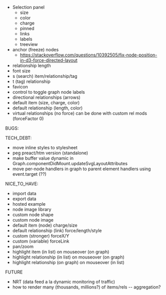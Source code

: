 - Selection panel
  - size
  - color
  - charge
  - pinned
  - links
  - labels
  - treeview
- anchor (freeze) nodes
  - https://stackoverflow.com/questions/10392505/fix-node-position-in-d3-force-directed-layout
- relationship length
- font size
- s (search) item/relationship/tag
- t (tag) relationship
- favicon
- control to toggle graph node labels
- directional relationships (arrows)
- default item (size, charge, color)
- default relationship (length, color)
- virtual relationships (no force) can be done with custom rel mods (forceFactor 0)

BUGS:

TECH_DEBT:
- move inline styles to stylesheet
- peg preact/htm version (standalone)
- make buffer value dynamic in Graph.componentDidMount.updateSvgLayoutAttributes
- move per-node handlers in graph to parent element handlers using event.target (??)

NICE_TO_HAVE:
- import data
- export data
- hosted example
- node image library
- custom node shape
- custom node image
- default item (node) charge/size
- default relationship (link) force/length/style
- custom (stronger) forceX/Y
- custom (variable) forceLink
- pan/zoom
- highlight item (in list) on mouseover (on graph)
- highlight relationship (in list) on mouseover (on graph)
- highlight relationship (on graph) on mouseover (in list)

FUTURE
- NRT (data feed a la dynamic monitoring of traffic)
- how to render many (thousands, millions?) of items/rels -- aggregation?